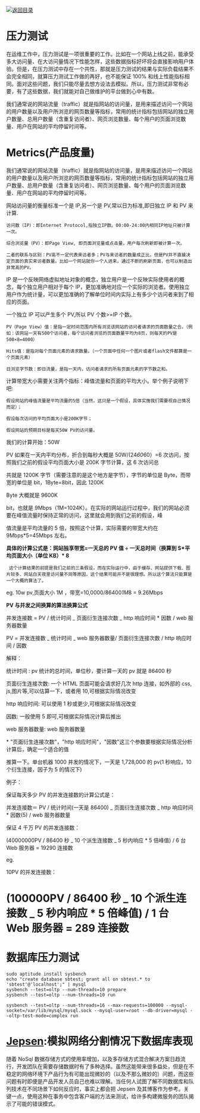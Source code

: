 [![返回目录](https://parg.co/Udx)](https://parg.co/UdT)

# 压力测试

在运维工作中，压力测试是一项很重要的工作。比如在一个网站上线之前，能承受多大访问量、在大访问量情况下性能怎样，这些数据指标好坏将会直接影响用户体验。但是，在压力测试中存在一个共性，那就是压力测试的结果与实际负载结果不会完全相同，就算压力测试工作做的再好，也不能保证 100% 和线上性能指标相同。面对这些问题，我们只能尽量去想方设法去模拟。所以，压力测试非常有必要，有了这些数据，我们就能对自己做维护的平台做到心中有数。

我们通常说的网站流量（traffic）就是指网站的访问量，是用来描述访问一个网站的用户数量以及用户所浏览的网页数量等指标，常用的统计指标包括网站的独立用户数量、总用户数量（含重复访问者）、网页浏览数量、每个用户的页面浏览数量、用户在网站的平均停留时间等。

# Metrics(产品度量)

我们通常说的网站流量（traffic）就是指网站的访问量，是用来描述访问一个网站的用户数量以及用户所浏览的网页数量等指标，常用的统计指标包括网站的独立用户数量、总用户数量（含重复访问者）、网页浏览数量、每个用户的页面浏览数量、用户在网站的平均停留时间等。

网站访问量的衡量标准一个是 IP,另一个是 PV,常以日为标准,即日独立 IP 和 PV 来计算.

    访问数（IP）：即Internet Protocol,指独立IP数。00:00-24:00内相同IP地址只被计算一次。

    综合浏览量（PV）：即Page View, 即页面浏览量或点击量，用户每次刷新即被计算一次。

    二者的联系与区别：PV高不一定代表来访者多；PV与来访者的数量成正比，但是PV并不直接决定页面的真实来访者数量。比如一个网站就你一个人进来，通过不断的刷新页面，也可以制造出非常高的PV。

IP 是一个反映网络虚拟地址对象的概念，独立用户是一个反映实际使用者的概念，每个独立用户相对于每个 IP，更加准确地对应一个实际的浏览者。使用独立用户作为统计量，可以更加准确的了解单位时间内实际上有多少个访问者来到了相应的页面。

一个独立 IP 可以产生多个 PV,所以 PV 个数>=IP 个数。

    PV（Page View）值：是指一定时间范围内所有浏览该网站的访问者请求的页面数量之合。（例如：该网站一天有500个访问者，每个访问者浏览的页面数量平均为8页，则每天的PV是500×8=4000）

    Hits值：是指对每个页面元素的请求数量。（一个页面中任何一个图片或者flash文件都算是一个页面元素）

    日浏览字节数：即日流量，是指一天内，访问者请求的所有页面元素的字节数之和。

计算带宽大小需要关注两个指标：峰值流量和页面的平均大小。举个例子说明下吧:

    假设网站的峰值流量是平均流量的5倍（当然，这只是一个假设，具体实施我们需要视自己情况而定）；

    假设每次访问的平均页面大小是200K字节；

    假设网站的预期目标是每天50W PV的访问量。

我们的计算开始：50W

PV 如果在一天内平均分布，折合到每秒大概是 50W/(24*60*60）=6 次访问，按照我们之前的假设平均页面大小是 200K 字节计算，这 6 次访问总

共就是 1200K 字节（需要注意的是这个地方是字节），字节的单位是 Byte，而带宽的单位是 bit，1Byte=8bit，因此 1200K

Byte 大概就是 9600K

bit，也就是 9Mbps（1M=1024K）。在实际的网站运行过程中，我们的网站必须要在峰值流量时保持正常的访问，这里就会用到我们之前的假设，峰

值流量是平均流量的 5 倍，按照这个计算，实际需要的带宽大约在 9Mbps\*5=45Mbps 左右。

**具体的计算公式是：网站独享带宽=一天总的 PV 值 ÷ 一天总时间（换算到 S\*平均页面大小（单位 KB）\* 8**

     这个计算结果的前提是我们之前的三条假设，而在实际运行中，由于缓存、网站提供下载、图片较多、网站白天夜里访问量不同等原因，这个结果可能并不是很理想。所以这个算法只能算是一个大概的算法了。

eg. 10w pv,页面大小 1M ，带宽=10,0000/86400*1M*8 = 9.26Mbps

**PV 与并发之间换算的算法换算公式**

并发连接数 = PV / 统计时间 _ 页面衍生连接次数 _ http 响应时间 \* 因数 / web 服务器数量

PV = 并发连接数 _ 统计时间 _ web 服务器数量/ 页面衍生连接次数 / http 响应时间 / 因数

解释：

统计时间 : pv 统计的总时间，单位秒，要计算一天的 pv 就是 86400 秒

页面衍生连接次数: 一个 HTML 页面可能会请求好几次 http 连接，如外部的 css, js,图片等,可以估算一下，或者用 10,可根据实际情况改变

http 响应时间: 可以使用 1 秒或更少,可根据实际情况改变

因数: 一般使用 5 即可,可根据实际情况计算后推出

web 服务器数量: web 服务器数量

\* "页面衍生连接次数"，"http 响应时间"，"因数"这三个参数要根据实际情况分析计算后，确定一个适合的值

推算一下。单台机器 1000 并发的情况下，一天是 1,728,000 的 pv(1 秒响应，10 个衍生连接，因子为 5 的情况下)

例子：

保证每天多少 PV 的并发连接数的计算公式是：

并发连接数＝ PV / 统计时间(一天是 86400) _ 页面衍生连接次数 _ http 响应时间 \* 因数(5) / web 服务器数量

保证 4 千万 PV 的并发连接数：

(40000000PV / 86400 秒 _ 10 个派生连接数 _ 5 秒内响应 \* 5 倍峰值) / 6 台 Web 服务器 = 19290 连接数

eg.

10PV 的并发连接数：

# (100000PV / 86400 秒 _ 10 个派生连接数 _ 5 秒内响应 \* 5 倍峰值) / 1 台 Web 服务器 = 289 连接数

# 数据库压力测试

```
sudo aptitude install sysbench
echo "create database sbtest; grant all on sbtest.* to 'sbtest'@'localhost';" | mysql
sysbench --test=oltp --num-threads=10 prepare
sysbench --test=oltp --num-threads=10 run

sysbench --test=oltp --num-threads=16 --max-requests=100000 --mysql-socket=/var/lib/mysql/mysql.sock --mysql-user=root --db-driver=mysql --oltp-test-mode=complex run
```

# [Jepsen](https://github.com/aphyr/jepsen):模拟网络分割情况下数据库表现

随着 NoSql 数据存储方式的使用率增加，以及多存储方式混合解决方案日趋流行，开发团队在需要存储数据时有了多种选择。虽然这能带来很多益处，但是在不稳定的网络环境下产品行为有可能出现微妙的（以及不那么微妙的）问题，而这些问题有时即便是产品开发人员自己也难以理解。当任何人试图了解不同数据库和队列技术在不同场景下如何反应时，事实上都会把 Jepsen 及其博客作为参考。关键一点，使用这种在事务中包含客户端的方法来测试，给许多构建微服务的团队揭示了可能的错误模式。
